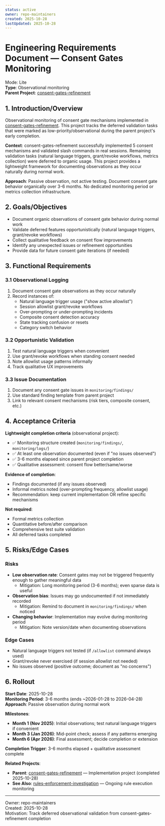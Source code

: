 ```yaml
---
status: active
owner: repo-maintainers
created: 2025-10-28
lastUpdated: 2025-10-28
---
```


# Engineering Requirements Document — Consent Gates Monitoring

Mode: Lite  
**Type**: Observational monitoring  
**Parent Project**: [consent-gates-refinement](../consent-gates-refinement/)

## 1. Introduction/Overview

Observational monitoring of consent gate mechanisms implemented in [consent-gates-refinement](../consent-gates-refinement/). This project tracks the deferred validation tasks that were marked as low-priority/observational during the parent project's early completion.

**Context**: consent-gates-refinement successfully implemented 5 consent mechanisms and validated slash commands in real sessions. Remaining validation tasks (natural language triggers, grant/revoke workflows, metrics collection) were deferred to organic usage. This project provides a lightweight framework for documenting observations as they occur naturally during normal work.

**Approach**: Passive observation, not active testing. Document consent gate behavior organically over 3-6 months. No dedicated monitoring period or metrics collection infrastructure.

## 2. Goals/Objectives

- Document organic observations of consent gate behavior during normal work
- Validate deferred features opportunistically (natural language triggers, grant/revoke workflows)
- Collect qualitative feedback on consent flow improvements
- Identify any unexpected issues or refinement opportunities
- Provide data for future consent gate iterations (if needed)

## 3. Functional Requirements

### 3.1 Observational Logging

1. Document consent gate observations as they occur naturally
2. Record instances of:
   - Natural language trigger usage ("show active allowlist")
   - Session allowlist grant/revoke workflows
   - Over-prompting or under-prompting incidents
   - Composite consent detection accuracy
   - State tracking confusion or resets
   - Category switch behavior

### 3.2 Opportunistic Validation

1. Test natural language triggers when convenient
2. Use grant/revoke workflows when standing consent needed
3. Note allowlist usage patterns informally
4. Track qualitative UX improvements

### 3.3 Issue Documentation

1. Document any consent gate issues in `monitoring/findings/`
2. Use standard finding template from parent project
3. Link to relevant consent mechanisms (risk tiers, composite consent, etc.)

## 4. Acceptance Criteria

**Lightweight completion criteria** (observational project):

- ✅ Monitoring structure created (`monitoring/findings/`, `monitoring/logs/`)
- ✅ At least one observation documented (even if "no issues observed")
- ✅ 3-6 months elapsed since parent project completion
- ✅ Qualitative assessment: consent flow better/same/worse

**Evidence of completion**:

- Findings documented (if any issues observed)
- Informal metrics noted (over-prompting frequency, allowlist usage)
- Recommendation: keep current implementation OR refine specific mechanisms

**Not required**:

- Formal metrics collection
- Quantitative before/after comparison
- Comprehensive test suite validation
- All deferred tasks completed

## 5. Risks/Edge Cases

### Risks

- **Low observation rate**: Consent gates may not be triggered frequently enough to gather meaningful data
  - Mitigation: Long monitoring period (3-6 months); even sparse data is useful
- **Observation bias**: Issues may go undocumented if not immediately recorded
  - Mitigation: Remind to document in `monitoring/findings/` when noticed
- **Changing behavior**: Implementation may evolve during monitoring period
  - Mitigation: Note version/date when documenting observations

### Edge Cases

- Natural language triggers not tested (if `/allowlist` command always used)
- Grant/revoke never exercised (if session allowlist not needed)
- No issues observed (positive outcome; document as "no concerns")

## 6. Rollout

**Start Date**: 2025-10-28  
**Monitoring Period**: 3-6 months (ends ~2026-01-28 to 2026-04-28)  
**Approach**: Passive observation during normal work

**Milestones**:

- **Month 1 (Nov 2025)**: Initial observations; test natural language triggers if convenient
- **Month 3 (Jan 2026)**: Mid-point check; assess if any patterns emerging
- **Month 6 (Apr 2026)**: Final assessment; decide completion or extension

**Completion Trigger**: 3-6 months elapsed + qualitative assessment complete

**Related Projects**:

- **Parent**: [consent-gates-refinement](../consent-gates-refinement/) — Implementation project (completed 2025-10-28)
- **See Also**: [rules-enforcement-investigation](../rules-enforcement-investigation/) — Ongoing rule execution monitoring

---

Owner: repo-maintainers  
Created: 2025-10-28  
Motivation: Track deferred observational validation from consent-gates-refinement completion
